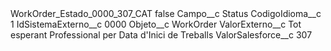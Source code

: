 <?xml version="1.0" encoding="UTF-8"?>
<CustomMetadata xmlns="http://soap.sforce.com/2006/04/metadata" xmlns:xsi="http://www.w3.org/2001/XMLSchema-instance" xmlns:xsd="http://www.w3.org/2001/XMLSchema">
    <label>WorkOrder_Estado_0000_307_CAT</label>
    <protected>false</protected>
    <values>
        <field>Campo__c</field>
        <value xsi:type="xsd:string">Status</value>
    </values>
    <values>
        <field>CodigoIdioma__c</field>
        <value xsi:type="xsd:string">1</value>
    </values>
    <values>
        <field>IdSistemaExterno__c</field>
        <value xsi:type="xsd:string">0000</value>
    </values>
    <values>
        <field>Objeto__c</field>
        <value xsi:type="xsd:string">WorkOrder</value>
    </values>
    <values>
        <field>ValorExterno__c</field>
        <value xsi:type="xsd:string">Tot esperant Professional per Data d&apos;Inici de Treballs</value>
    </values>
    <values>
        <field>ValorSalesforce__c</field>
        <value xsi:type="xsd:string">307</value>
    </values>
</CustomMetadata>
